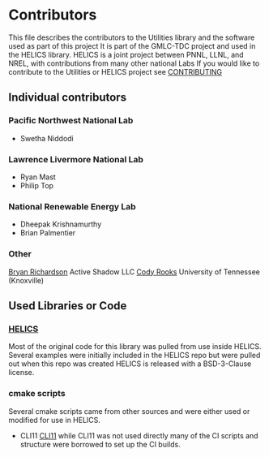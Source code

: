 # Contributors
This file describes the contributors to the Utilities library and the software used as part of this project It is part of the GMLC-TDC project and used in the HELICS library.  HELICS is a joint project between PNNL, LLNL, and NREL, with contributions from many other national Labs
If you would like to contribute to the Utilities or HELICS project see [CONTRIBUTING](CONTRIBUTING.md)
## Individual contributors
### Pacific Northwest National Lab
-  Swetha Niddodi

### Lawrence Livermore National Lab
 - Ryan Mast
 - Philip Top

### National Renewable Energy Lab
 - Dheepak Krishnamurthy
 - Brian Palmentier

### Other
[Bryan Richardson](https://github.com/activeshadow) Active Shadow LLC
[Cody Rooks](https://github.com/rookscody) University of Tennessee (Knoxville)

## Used Libraries or Code
### [HELICS](https://github.com/GMLC-TDC/HELICS)  
Most of the original code for this library was pulled from use inside HELICS. Several examples were initially included in the HELICS repo but were pulled out when this repo was created  HELICS is released with a BSD-3-Clause license.

### cmake scripts
Several cmake scripts came from other sources and were either used or modified for use in HELICS.
 - CLI11 [CLI11](https://github.com/CLIUtils/CLI11)  while CLI11 was not used directly many of the CI scripts and structure were borrowed to set up the CI builds.  
